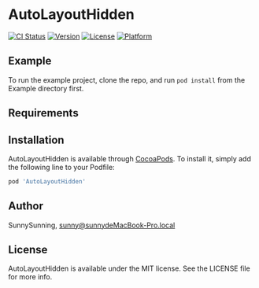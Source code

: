 # AutoLayoutHidden

[![CI Status](https://img.shields.io/travis/SunnySunning/AutoLayoutHidden.svg?style=flat)](https://travis-ci.org/SunnySunning/AutoLayoutHidden)
[![Version](https://img.shields.io/cocoapods/v/AutoLayoutHidden.svg?style=flat)](https://cocoapods.org/pods/AutoLayoutHidden)
[![License](https://img.shields.io/cocoapods/l/AutoLayoutHidden.svg?style=flat)](https://cocoapods.org/pods/AutoLayoutHidden)
[![Platform](https://img.shields.io/cocoapods/p/AutoLayoutHidden.svg?style=flat)](https://cocoapods.org/pods/AutoLayoutHidden)

## Example

To run the example project, clone the repo, and run `pod install` from the Example directory first.

## Requirements

## Installation

AutoLayoutHidden is available through [CocoaPods](https://cocoapods.org). To install
it, simply add the following line to your Podfile:

```ruby
pod 'AutoLayoutHidden'
```

## Author

SunnySunning, sunny@sunnydeMacBook-Pro.local

## License

AutoLayoutHidden is available under the MIT license. See the LICENSE file for more info.
